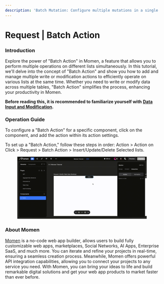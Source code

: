 ```yaml
---
description: 'Batch Mutation: Configure multiple mutations in a single request.'
---
```


# Request | Batch Action

### **Introduction**

Explore the power of "Batch Action" in Momen, a feature that allows you to perform multiple operations on different lists simultaneously. In this tutorial, we'll delve into the concept of "Batch Action" and show you how to add and manage multiple write or modification actions to efficiently operate on various lists at the same time. Whether you need to write or modify data across multiple tables, "Batch Action" simplifies the process, enhancing your productivity in Momen.

**Before reading this, it is recommended to familiarize yourself with** [**Data Input and Modification**](https://functorz.feishu.cn/wiki/LvZkwbXiHiJUihkyMBmcp3yXnrh?table=tblh1DUKHIF0XWJ0\&view=vewIDy64vP)**.**

### **Operation Guide**

To configure a "Batch Action" for a specific component, click on the component, and add the action within its action settings.

To set up a "Batch Action," follow these steps in order: Action > Action on Click > Request > Batch Action > Insert/Update/Delete Selected lists.

<figure><img src="../../.gitbook/assets/0 (1).gif" alt="Add process of Batch Action."><figcaption></figcaption></figure>

### **About Momen​​**

[Momen](https://momen.app/?channel=blog-about) is a no-code web app builder, allows users to build fully customizable web apps, marketplaces, Social Networks, AI Apps, Enterprise SaaS, and much more. You can iterate and refine your projects in real-time, ensuring a seamless creation process. Meanwhile, Momen offers powerful API integration capabilities, allowing you to connect your projects to any service you need. With Momen, you can bring your ideas to life and build remarkable digital solutions and get your web app products to market faster than ever before.​​
